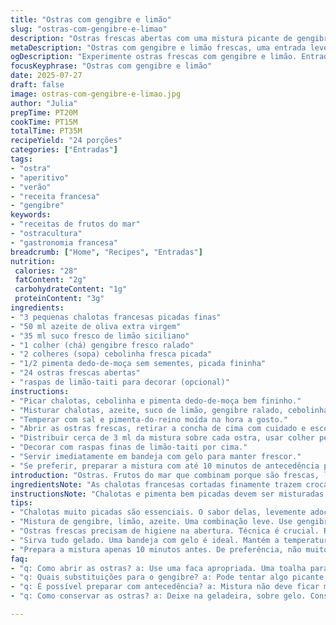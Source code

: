 ```yaml
---
title: "Ostras com gengibre e limão"
slug: "ostras-com-gengibre-e-limao"
description: "Ostras frescas abertas com uma mistura picante de gengibre ralado, chalotas e uma pitada de azeite. Calda ácida de limão siciliano e um toque de cebolinha criam contraste. Toque especial com pimenta dedo-de-moça picada e raspas de limão-taiti. Porção para 24 unidades, fácil de montar e servir gelado. Tempo total aproximado é 35 minutos, perfeito para entradas rápidas em encontros. Sem glúten, sem lactose, sem nozes e sem ovos."
metaDescription: "Ostras com gengibre e limão frescas, uma entrada leve e picante. Perfeitas para jantares e festas de verão."
ogDescription: "Experimente ostras frescas com gengibre e limão. Entrada rápida e elegante para qualquer ocasião."
focusKeyphrase: "Ostras com gengibre e limão"
date: 2025-07-27
draft: false
image: ostras-com-gengibre-e-limao.jpg
author: "Julia"
prepTime: PT20M
cookTime: PT15M
totalTime: PT35M
recipeYield: "24 porções"
categories: ["Entradas"]
tags:
- "ostra"
- "aperitivo"
- "verão"
- "receita francesa"
- "gengibre"
keywords:
- "receitas de frutos do mar"
- "ostracultura"
- "gastronomia francesa"
breadcrumb: ["Home", "Recipes", "Entradas"]
nutrition: 
 calories: "28"
 fatContent: "2g"
 carbohydrateContent: "1g"
 proteinContent: "3g"
ingredients:
- "3 pequenas chalotas francesas picadas finas"
- "50 ml azeite de oliva extra virgem"
- "35 ml suco fresco de limão siciliano"
- "1 colher (chá) gengibre fresco ralado"
- "2 colheres (sopa) cebolinha fresca picada"
- "1/2 pimenta dedo-de-moça sem sementes, picada fininha"
- "24 ostras frescas abertas"
- "raspas de limão-taiti para decorar (opcional)"
instructions:
- "Picar chalotas, cebolinha e pimenta dedo-de-moça bem fininho."
- "Misturar chalotas, azeite, suco de limão, gengibre ralado, cebolinha e pimenta num bowl pequeno."
- "Temperar com sal e pimenta-do-reino moída na hora a gosto."
- "Abrir as ostras frescas, retirar a concha de cima com cuidado e escorrer o líquido."
- "Distribuir cerca de 3 ml da mistura sobre cada ostra, usar colher pequena."
- "Decorar com raspas finas de limão-taiti por cima."
- "Servir imediatamente em bandeja com gelo para manter frescor."
- "Se preferir, preparar a mistura com até 10 minutos de antecedência para que os sabores se incorporem."
introduction: "Ostras. Frutos do mar que combinam porque são frescas, leves e cheias de sabor salgado que lembra brisa do mar. O problema: às vezes o tradicional molhinho vinagrete quebra o clima por ser muito ácido demais, pesado, ou falta aquele punch. Por isso, trocar a vinagrete padrão por uma mistura fresca com gengibre ralado e limão siciliano muda tudo. O toque picante da pimenta dedo-de-moça dá personalidade e deixa a experiência mais alegre. Um jeito brasileiro de tratar uma entrada francesa. Serve para jantares com amigos, festas de verão. Um petisco fácil, elegante, rápido. Com ostras geladas direto na bandeja de gelo, tudo vira um charme. Menos de 40 minutos entre abrir e servir. Sem complicação de tempero. E com mais sabor que o clássico molho mignonette."
ingredientsNote: "As chalotas francesas cortadas finamente trazem crocância e sabor levemente adocicado, realçando o frescor das ostras. O azeite extra virgem aqui é substituto do tradicional vinagre na mignonette, criando uma textura aveludada e contrapontos suaves. A escolha do limão siciliano, em vez do usual lima, confere aromas mais delicados e menos agressivos na acidez, mantendo o frescor. Gengibre fresco ralado na hora é essencial – não vale o em pó, ele traz o calor e o aroma certos. Pimenta dedo-de-moça substitui o gengibre extra ou o vinagre, dando um toque brasileiro e ligeiramente picante a esse mix, sem exagerar. A cebolinha ajuda na cor e na suavidade do sabor. Adicionar raspas de limão-taiti no final eleva o aroma e a apresentação, mas é opcional. Ostras devem estar fresquíssimas, abertas na hora, e servidas geladas para manter a consistência e realçar o sabor."
instructionsNote: "Chalotas e pimenta bem picadas devem ser misturadas delicadamente no azeite para não perder textura, mas garantindo que os sabores se embaralhem. O gengibre ralado fresco, assim que misturado, libera óleos essenciais, por isso tenha cuidado para não exagerar na quantidade. Ao abrir as ostras, higiene e técnica são importantes – a concha superior deve ser removida sem deixar pedaços, e o líquido dentro da ostra não pode se perder, ajuda a manter o sabor do mar. Coloque a mistura sobre as ostras com uma colher pequena, só um pouquinho, para não cobrir demais o sabor do mar. Decore com raspas do limão-taiti para toque visual incrível e aroma extra. Pode preparar o molho até 10 minutos antes, mas nunca muito antes, para que a mistura não perca a viveza. Sempre sirva sobre gelo, para manter temperatura e frescor. Ideal para servir direto no copo, prato ou na concha da ostra. Rápido, prático, sem complicações."
tips:
- "Chalotas muito picadas são essenciais. O sabor delas, levemente adocicado, realça o frescor das ostras. Não use chalotas grandes. Atenção ao corte. Quanto mais fino, melhor a mistura. Tempere com sal na hora."
- "Mistura de gengibre, limão, azeite. Uma combinação leve. Use gengibre fresco. O em pó não é a mesma coisa. Rale na hora. Essa mistura deve ser suave, mas com personalidade. Adicione a pimenta dedo-de-moça devagar."
- "Ostras frescas precisam de higiene na abertura. Técnica é crucial. Retire a concha de cima com cuidado. O líquido dentro precisa ser preservado. Isso garante o sabor. Coloque 3 ml da mistura por ostra. Não exagere."
- "Sirva tudo gelado. Uma bandeja com gelo é ideal. Mantém a temperatura e frescor das ostras. Agrada visualmente também. Decore com raspas de limão-taiti. Isso dá um toque especial. Uma apresentação chamativa melhora a experiência."
- "Prepara a mistura apenas 10 minutos antes. De preferência, não muito antes. Os sabores devem ser vibrantes. Isso evita que a mistura perca frescor. Sirva logo após colocar nas ostras. Assim aproveitar o melhor da sua receita."
faq:
- "q: Como abrir as ostras? a: Use uma faca apropriada. Uma toalha para suporte. A concha deve ser retirada sem danificar o interior. Isso é importante."
- "q: Quais substituições para o gengibre? a: Pode tentar algo picante, mas não é o mesmo. Pimenta talvez. Mas o frescor do gengibre é único. Não esqueça."
- "q: É possível preparar com antecedência? a: Mistura não deve ficar muito tempo. Até 10 minutos é o ideal. Mais que isso, fica sem sabor. Ostras devem ser frescas sempre."
- "q: Como conservar as ostras? a: Deixe na geladeira, sobre gelo. Conserve o frescor. Consuma rápido. Ostras não aguentam muito tempo fora do frio."

---
```

